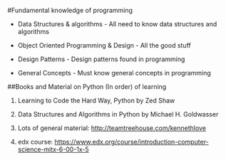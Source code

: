#Fundamental knowledge of programming

* Data Structures & algorithms - All need to know data structures and algorithms

* Object Oriented Programming & Design - All the good stuff

* Design Patterns - Design patterns found in programming

* General Concepts - Must know general concepts in programming


##Books and Material on Python (In order) of learning

  1. Learning to Code the Hard Way, Python by Zed Shaw
    
  2. Data Structures and Algorithms in Python by Michael H. Goldwasser

  3. Lots of general material: http://teamtreehouse.com/kennethlove

  4. edx course: https://www.edx.org/course/introduction-computer-science-mitx-6-00-1x-5 

